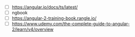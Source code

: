 - [ ] https://angular.io/docs/ts/latest/
- [ ] ngbook
- [ ] https://angular-2-training-book.rangle.io/
- [ ] https://www.udemy.com/the-complete-guide-to-angular-2/learn/v4/overview
